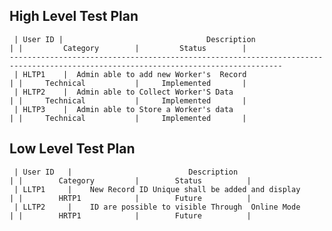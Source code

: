  ## High Level Test Plan
 
     | User ID |                                Description                       | |         Category        |         Status        |
    -----------------------------------------------------------------------------------------------------------------------------------
     | HLTP1    |  Admin able to add new Worker's  Record                         | |     Technical           |     Implemented       |
     | HLTP2    |  Admin able to Collect Worker'S Data                            | |     Technical           |     Implemented       |
     | HLTP3    |  Admin able to Store a Worker's data                            | |     Technical           |     Implemented       |
     
## Low Level Test Plan 
    
     | User ID   |                          Description                           | |        Category         |        Status          |
     | LLTP1     |    New Record ID Unique shall be added and display             | |        HRTP1            |        Future          |
     | LLTP2     |    ID are possible to visible Through  Online Mode             | |        HRTP1            |        Future          |
                              
